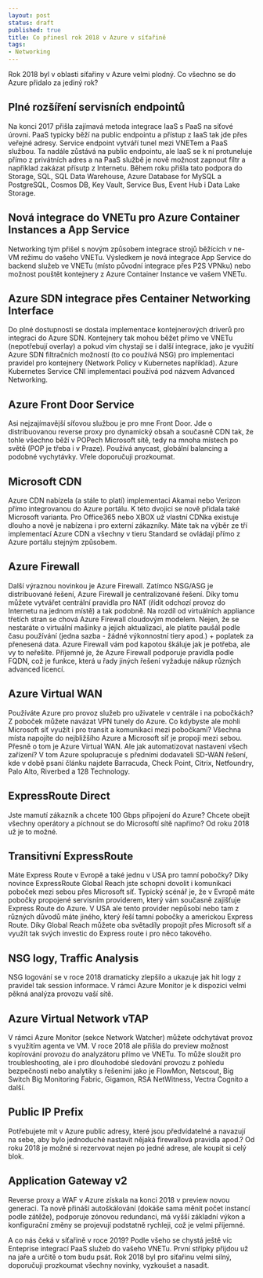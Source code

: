 ```yaml
---
layout: post
status: draft
published: true
title: Co přinesl rok 2018 v Azure v síťařině
tags:
- Networking
---
```

Rok 2018 byl v oblasti síťařiny v Azure velmi plodný. Co všechno se do Azure přidalo za jediný rok?

## Plné rozšíření servisních endpointů
Na konci 2017 přišla zajímavá metoda integrace IaaS s PaaS na síťové úrovni. PaaS typicky běží na public endpointu a přístup z IaaS tak jde přes veřejné adresy. Service endpoint vytváří tunel mezi VNETem a PaaS službou. Ta nadále zůstává na public endpointu, ale IaaS se k ní protuneluje přímo z privátních adres a na PaaS službě je nově možnost zapnout filtr a například zakázat přísutp z Internetu. Během roku přišla tato podpora do Storage, SQL, SQL Data Warehouse, Azure Database for MySQL a PostgreSQL, Cosmos DB, Key Vault, Service Bus, Event Hub i Data Lake Storage.

## Nová integrace do VNETu pro Azure Container Instances a App Service
Networking tým přišel s novým způsobem integrace strojů běžících v ne-VM režimu do vašeho VNETu. Výsledkem je nová integrace App Service do backend služeb ve VNETu (místo původní integrace přes P2S VPNku) nebo možnost pouštět kontejnery z Azure Container Instance ve vašem VNETu.

## Azure SDN integrace přes Centainer Networking Interface
Do plné dostupnosti se dostala implementace kontejnerových driverů pro integraci do Azure SDN. Kontejnery tak mohou běžet přímo ve VNETu (nepotřebují overlay) a pokud vím chystají se i další integrace, jako je využití Azure SDN filtračních možností (to co používá NSG) pro implementaci pravidel pro kontejnery (Network Policy v Kubernetes například). Azure Kubernetes Service CNI implementaci používá pod názvem Advanced Networking.

## Azure Front Door Service
Asi nejzajímavější síťovou službou je pro mne Front Door. Jde o distribuovanou reverse proxy pro dynamický obsah a současně CDN tak, že tohle všechno běží v POPech Microsoft sítě, tedy na mnoha místech po světě (POP je třeba i v Praze). Používá anycast, globální balancing a podobné vychytávky. Vřele doporučuji prozkoumat.

## Microsoft CDN
Azure CDN nabízela (a stále to platí) implementaci Akamai nebo Verizon přímo integrovanou do Azure portálu. K této dvojici se nově přidala také Microsoft varianta. Pro Office365 nebo XBOX už vlastní CDNka existuje dlouho a nově je nabízena i pro externí zákazníky. Máte tak na výběr ze tří implementací Azure CDN a všechny v tieru Standard se ovládají přímo z Azure portálu stejným způsobem.

## Azure Firewall
Další výraznou novinkou je Azure Firewall. Zatímco NSG/ASG je distribuované řešení, Azure Firewall je centralizované řešení. Díky tomu můžete vytvářet centrální pravidla pro NAT (řídit odchozí provoz do Internetu na jednom místě) a tak podobně. Na rozdíl od virtuálních appliance třetích stran se chová Azure Firewall cloudovým modelem. Nejen, že se nestaráte o virtuální mašinky a jejich aktualizaci, ale platíte paušál podle času používání (jedna sazba - žádné výkonnostní tiery apod.) + poplatek za přenesená data. Azure Firewall vám pod kapotou škáluje jak je potřeba, ale vy to neřešíte. Příjemné je, že Azure Firewall podporuje pravidla podle FQDN, což je funkce, která u řady jiných řešení vyžaduje nákup různých advanced licencí.

## Azure Virtual WAN
Používáte Azure pro provoz služeb pro uživatele v centrále i na pobočkách? Z poboček můžete navázat VPN tunely do Azure. Co kdybyste ale mohli Microsoft síť využít i pro transit a komunikaci mezi pobočkami? Všechna místa napojíte do nejbližšího Azure a Microsoft síť je propojí mezi sebou. Přesně o tom je Azure Virtual WAN. Ale jak automatizovat nastavení všech zařízení? V tom Azure spolupracuje s předními dodavateli SD-WAN řešení, kde v době psaní článku najdete Barracuda, Check Point, Citrix, Netfoundry, Palo Alto, Riverbed a 128 Technology.

## ExpressRoute Direct
Jste mamutí zákazník a chcete 100 Gbps připojení do Azure? Chcete obejít všechny operátory a píchnout se do Microsoftí sítě napřímo? Od roku 2018 už je to možné.

## Transitivní ExpressRoute
Máte Express Route v Evropě a také jednu v USA pro tamní pobočky? Díky novince ExpressRoute Global Reach jste schopni dovolit i komunikaci poboček mezi sebou přes Microsoft síť. Typický scénář je, že v Evropě máte pobočky propojené servisním providerem, který vám současně zajišťuje Express Route do Azure. V USA ale tento provider nepůsobí nebo tam z různých důvodů máte jiného, který řeší tamní pobočky a americkou Express Route. Díky Global Reach můžete oba světadíly propojit přes Microsoft síť a využít tak svých investic do Express route i pro něco takového.

## NSG logy, Traffic Analysis
NSG logování se v roce 2018 dramaticky zlepšilo a ukazuje jak hit logy z pravidel tak session informace. V rámci Azure Monitor je k dispozici velmi pěkná analýza provozu vaší sítě.

## Azure Virtual Network vTAP
V rámci Azure Monitor (sekce Network Watcher) můžete odchytávat provoz s využitím agenta ve VM. V roce 2018 ale přišla do preview možnost kopírování provozu do analyzátoru přímo ve VNETu. To může sloužit pro troubleshooting, ale i pro dlouhodobé sledování provozu z pohledu bezpečnosti nebo analytiky s řešeními jako je FlowMon, Netscout, Big Switch Big Monitoring Fabric, Gigamon, RSA NetWitness, Vectra Cognito a další.

## Public IP Prefix
Potřebujete mít v Azure public adresy, které jsou předvídatelné a navazují na sebe, aby bylo jednoduché nastavit nějaká firewallová pravidla apod.? Od roku 2018 je možné si rezervovat nejen po jedné adrese, ale koupit si celý blok.

## Application Gateway v2
Reverse proxy a WAF v Azure získala na konci 2018 v preview novou generaci. Ta nově přináší autoškálování (dokáše sama měnit počet instancí podle zátěže), podporuje zónovou redundanci, má vyšší základní výkon a konfigurační změny se projevují podstatně rychleji, což je velmi příjemné. 

A co nás čeká v síťařině v roce 2019? Podle všeho se chystá ještě víc Enteprise integrací PaaS služeb do vašeho VNETu. První střípky přijdou už na jaře a určitě o tom budu psát. Rok 2018 byl pro síťařinu velmi silný, doporučuji prozkoumat všechny novinky, vyzkoušet a nasadit.